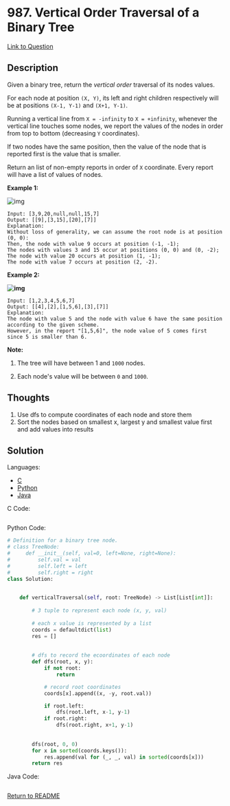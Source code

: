 # 987. Vertical Order Traversal of a Binary Tree

[Link to Question](https://leetcode.com/problems/vertical-order-traversal-of-a-binary-tree/)

## Description

Given a binary tree, return the *vertical order* traversal of its nodes values.

For each node at position `(X, Y)`, its left and right children respectively will be at positions `(X-1, Y-1)` and `(X+1, Y-1)`.

Running a vertical line from `X = -infinity` to `X = +infinity`, whenever the vertical line touches some nodes, we report the values of the nodes in order from top to bottom (decreasing `Y` coordinates).

If two nodes have the same position, then the value of the node that is reported first is the value that is smaller.

Return an list of non-empty reports in order of `X` coordinate. Every report will have a list of values of nodes.

 

**Example 1:**

![img](https://assets.leetcode.com/uploads/2019/01/31/1236_example_1.PNG)

```
Input: [3,9,20,null,null,15,7]
Output: [[9],[3,15],[20],[7]]
Explanation: 
Without loss of generality, we can assume the root node is at position (0, 0):
Then, the node with value 9 occurs at position (-1, -1);
The nodes with values 3 and 15 occur at positions (0, 0) and (0, -2);
The node with value 20 occurs at position (1, -1);
The node with value 7 occurs at position (2, -2).
```

**Example 2:**

**![img](https://assets.leetcode.com/uploads/2019/01/31/tree2.png)**

```
Input: [1,2,3,4,5,6,7]
Output: [[4],[2],[1,5,6],[3],[7]]
Explanation: 
The node with value 5 and the node with value 6 have the same position according to the given scheme.
However, in the report "[1,5,6]", the node value of 5 comes first since 5 is smaller than 6.
```

 

**Note:**

1. The tree will have between 1 and `1000` nodes.

2. Each node's value will be between `0` and `1000`.

    

## Thoughts

1. Use dfs to compute coordinates of each node and store them
2. Sort the nodes based on smallest x, largest y and smallest value first and add values into results





## Solution

Languages:

- [C](#C)
- [Python](#python)
- [Java](#java)

<div id="C"></div>C Code:

```C

```

<div id="python"></div>Python Code:

```python
# Definition for a binary tree node.
# class TreeNode:
#     def __init__(self, val=0, left=None, right=None):
#         self.val = val
#         self.left = left
#         self.right = right
class Solution:
   

    def verticalTraversal(self, root: TreeNode) -> List[List[int]]:
        
        # 3 tuple to represent each node (x, y, val)
        
        # each x value is represented by a list
        coords = defaultdict(list)
        res = []
        
        
        # dfs to record the ecoordinates of each node
        def dfs(root, x, y):
            if not root:
                return

            # record root coordinates
            coords[x].append((x, -y, root.val))

            if root.left:
                dfs(root.left, x-1, y-1)
            if root.right:
                dfs(root.right, x+1, y-1)
        
        
        dfs(root, 0, 0)
        for x in sorted(coords.keys()):
            res.append(val for (_, _, val) in sorted(coords[x]))
        return res
```

<div id="java"></div>Java Code:

```java

```

[Return to README](./../README.md)
